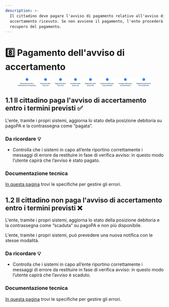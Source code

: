 ```yaml
---
description: >-
  Il cittadino deve pagare l'avviso di pagamento relativo all'avviso di
  accertamento ricevuto. Se non avviene il pagamento, l'ente procederà con il
  recupero del pagamento.
---
```


# 8️⃣ Pagamento dell'avviso di accertamento

<figure><img src=".gitbook/assets/Stepper_08.png" alt=""><figcaption></figcaption></figure>

## **1.1 Il cittadino paga l'avviso di accertamento entro i termini previsti ✅**

L'ente, tramite i propri sistemi, aggiorna lo stato della posizione debitoria su pagoPA e la contrassegna come “pagata”.

### Da ricordare 💡&#x20;

* Controlla che i sistemi in capo all’ente riportino correttamente i messaggi di errore da restituire in fase di verifica avviso: in questo modo l’utente capirà che l’avviso è stato pagato.

### Documentazione tecnica&#x20;

[In questa pagina](https://docs.pagopa.it/gestionedeglierrori/faultcode-e-faultstring/domino-ec) trovi le specifiche per gestire gli errori.&#x20;

## **1.2 Il cittadino non paga l'avviso di accertamento entro i termini previsti ❌**

L'ente, tramite i propri sistemi, aggiorna lo stato della posizione debitoria e la contrassegna come “scaduta” su pagoPA e non più disponibile.

L'ente, tramite i propri sistemi, può prevedere una nuova notifica con le stesse modalità.

### Da ricordare 💡&#x20;

* Controlla che i sistemi in capo all’ente riportino correttamente i messaggi di errore da restituire in fase di verifica avviso: in questo modo l’utente capirà che l’avviso è scaduto.

### Documentazione tecnica&#x20;

[In questa pagina](https://docs.pagopa.it/gestionedeglierrori/faultcode-e-faultstring/domino-ec) trovi le specifiche per gestire gli errori.&#x20;

